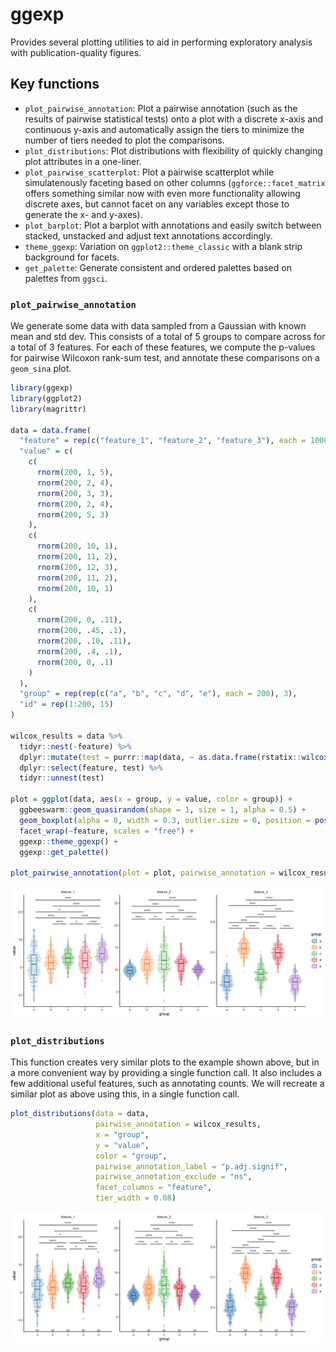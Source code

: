 ggexp
================

Provides several plotting utilities to aid in performing exploratory
analysis with publication-quality figures.

## Key functions

  - `plot_pairwise_annotation`: Plot a pairwise annotation (such as the
    results of pairwise statistical tests) onto a plot with a discrete
    x-axis and continuous y-axis and automatically assign the tiers to
    minimize the number of tiers needed to plot the comparisons.
  - `plot_distributions`: Plot distributions with flexibility of quickly
    changing plot attributes in a one-liner.
  - `plot_pairwise_scatterplot`: Plot a pairwise scatterplot while
    simulatenously faceting based on other columns
    (`ggforce::facet_matrix` offers something similar now with even more
    functionality allowing discrete axes, but cannot facet on any
    variables except those to generate the x- and y-axes).
  - `plot_barplot`: Plot a barplot with annotations and easily switch
    between stacked, unstacked and adjust text annotations accordingly.
  - `theme_ggexp`: Variation on `ggplot2::theme_classic` with a blank
    strip background for facets.
  - `get_palette`: Generate consistent and ordered palettes based on
    palettes from `ggsci`.

### `plot_pairwise_annotation`

We generate some data with data sampled from a Gaussian with known mean
and std dev. This consists of a total of 5 groups to compare across for
a total of 3 features. For each of these features, we compute the
p-values for pairwise Wilcoxon rank-sum test, and annotate these
comparisons on a `geom_sina` plot.

``` r
library(ggexp)
library(ggplot2)
library(magrittr)

data = data.frame(
  "feature" = rep(c("feature_1", "feature_2", "feature_3"), each = 1000),
  "value" = c(
    c(
      rnorm(200, 1, 5),
      rnorm(200, 2, 4),
      rnorm(200, 3, 3),
      rnorm(200, 2, 4),
      rnorm(200, 5, 3)
    ),
    c(
      rnorm(200, 10, 1),
      rnorm(200, 11, 2),
      rnorm(200, 12, 3),
      rnorm(200, 11, 2),
      rnorm(200, 10, 1)
    ),
    c(
      rnorm(200, 0, .11),
      rnorm(200, .45, .1),
      rnorm(200, .10, .11),
      rnorm(200, .4, .1),
      rnorm(200, 0, .1)
    )
  ),
  "group" = rep(rep(c("a", "b", "c", "d", "e"), each = 200), 3),
  "id" = rep(1:200, 15)
)

wilcox_results = data %>%
  tidyr::nest(-feature) %>%
  dplyr::mutate(test = purrr::map(data, ~ as.data.frame(rstatix::wilcox_test(.x, value ~ group)))) %>%
  dplyr::select(feature, test) %>%
  tidyr::unnest(test)

plot = ggplot(data, aes(x = group, y = value, color = group)) +
  ggbeeswarm::geom_quasirandom(shape = 1, size = 1, alpha = 0.5) +
  geom_boxplot(alpha = 0, width = 0.3, outlier.size = 0, position = position_dodge(width = 1)) +
  facet_wrap(~feature, scales = "free") +
  ggexp::theme_ggexp() +
  ggexp::get_palette()

plot_pairwise_annotation(plot = plot, pairwise_annotation = wilcox_results, label = "p.adj.signif", values_to_exclude = "ns", tier_width = 0.08)
```

![](tools/README-plot_pairwise_annotation-1.png)<!-- -->

### `plot_distributions`

This function creates very similar plots to the example shown above, but
in a more convenient way by providing a single function call. It also
includes a few additional useful features, such as annotating counts. We
will recreate a similar plot as above using this, in a single function
call.

``` r
plot_distributions(data = data,
                   pairwise_annotation = wilcox_results,
                   x = "group",
                   y = "value",
                   color = "group",
                   pairwise_annotation_label = "p.adj.signif",
                   pairwise_annotation_exclude = "ns",
                   facet_columns = "feature",
                   tier_width = 0.08)
```

![](tools/README-plot_distributions-1.png)<!-- -->
